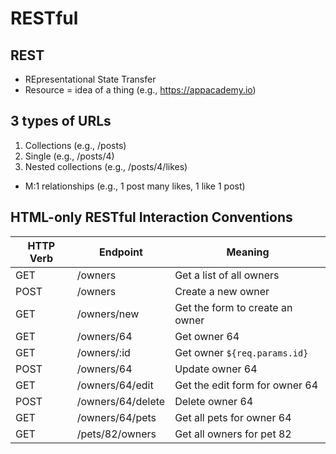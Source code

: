 # RESTful

## REST

- REpresentational State Transfer
- Resource = idea of a thing (e.g., <https://appacademy.io>)

## 3 types of URLs

1. Collections (e.g., /posts)
2. Single (e.g., /posts/4)
3. Nested collections (e.g., /posts/4/likes)

- M:1 relationships (e.g., 1 post many likes, 1 like 1 post)

## HTML-only RESTful Interaction Conventions

| HTTP Verb | Endpoint          | Meaning                         |
| --------- | ----------------- | ------------------------------- |
| GET       | /owners           | Get a list of all owners        |
| POST      | /owners           | Create a new owner              |
| GET       | /owners/new       | Get the form to create an owner |
| GET       | /owners/64        | Get owner 64                    |
| GET       | /owners/:id       | Get owner `${req.params.id}`    |
| POST      | /owners/64        | Update owner 64                 |
| GET       | /owners/64/edit   | Get the edit form for owner 64  |
| POST      | /owners/64/delete | Delete owner 64                 |
| GET       | /owners/64/pets   | Get all pets for owner 64       |
| GET       | /pets/82/owners   | Get all owners for pet 82       |
